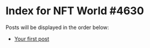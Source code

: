 # Index for NFT World #4630
Posts will be displayed in the order below:

- [Your first post](./001-first.md)

